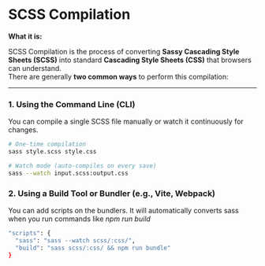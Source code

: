 # SCSS Compilation

**What it is:**

SCSS Compilation is the process of converting **Sassy Cascading Style Sheets (SCSS)** into standard **Cascading Style Sheets (CSS)** that browsers can understand.  
There are generally **two common ways** to perform this compilation:

---

### **1. Using the Command Line (CLI)**

You can compile a single SCSS file manually or watch it continuously for changes.

```bash
# One-time compilation
sass style.scss style.css

# Watch mode (auto-compiles on every save)
sass --watch input.scss:output.css
```

### **2. Using a Build Tool or Bundler (e.g., Vite, Webpack)**

You can add scripts on the bundlers. It will automatically converts sass when you run commands like _npm run build_

```bash
"scripts": {
  "sass": "sass --watch scss/:css/",
  "build": "sass scss/:css/ && npm run bundle"
}
```
